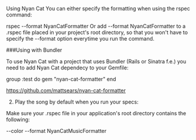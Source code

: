
Using Nyan Cat
You can either specify the formatting when using the rspec command:

rspec --format NyanCatFormatter
Or add --format NyanCatFormatter to a .rspec file placed in your project's root directory, so that you won't have to specify the --format option everytime you run the command.

###Using with Bundler

To use Nyan Cat with a project that uses Bundler (Rails or Sinatra f.e.) you need to add Nyan Cat dependecy to your Gemfile:

group :test do
  gem "nyan-cat-formatter"
end

https://github.com/mattsears/nyan-cat-formatter


2. Play the song by default when you run your specs:

Make sure your .rspec file in your application's root directory contains the following:

--color
--format NyanCatMusicFormatter